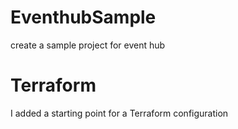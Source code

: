 # EventhubSample
create a sample project for event hub

# Terraform
I added a starting point for a Terraform configuration

